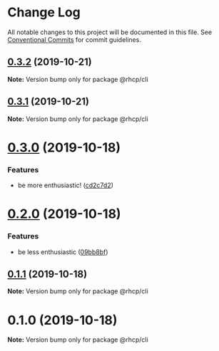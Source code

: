 # Change Log

All notable changes to this project will be documented in this file.
See [Conventional Commits](https://conventionalcommits.org) for commit guidelines.

## [0.3.2](https://github.com/spaship/cli/compare/v0.3.1...v0.3.2) (2019-10-21)

**Note:** Version bump only for package @rhcp/cli

## [0.3.1](https://github.com/spaship/cli/compare/v0.3.0...v0.3.1) (2019-10-21)

**Note:** Version bump only for package @rhcp/cli

# [0.3.0](https://github.com/spaship/cli/compare/v0.2.0...v0.3.0) (2019-10-18)

### Features

- be more enthusiastic! ([cd2c7d2](https://github.com/spaship/cli/commit/cd2c7d2e14619d016e1d1866db5f8353616986d8))

# [0.2.0](https://github.com/spaship/cli/compare/v0.1.1...v0.2.0) (2019-10-18)

### Features

- be less enthusiastic ([09bb8bf](https://github.com/spaship/cli/commit/09bb8bf78b84a366b19131b2414bbeb6e06a8ff1))

## [0.1.1](https://github.com/spaship/cli/compare/v0.1.0...v0.1.1) (2019-10-18)

**Note:** Version bump only for package @rhcp/cli

# 0.1.0 (2019-10-18)

**Note:** Version bump only for package @rhcp/cli
